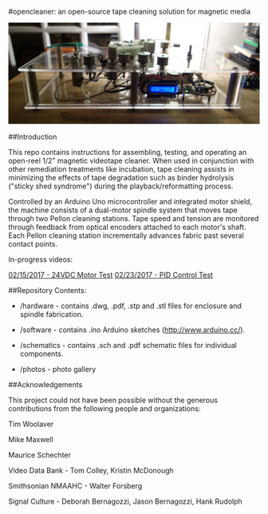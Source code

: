 #opencleaner: an open-source tape cleaning solution for magnetic media

![alt text](https://github.com/epiil/open-cleaner/blob/master/photos/DSC06149.jpg " ")

##Introduction

This repo contains instructions for assembling, testing, and operating an open-reel 1/2" magnetic videotape cleaner. When used in conjunction with other remediation treatments like incubation, tape cleaning assists in minimizing the effects of tape degradation such as binder hydrolysis ("sticky shed syndrome") during the playback/reformatting process.  

Controlled by an Arduino Uno microcontroller and integrated motor shield, the machine consists of a dual-motor spindle system that moves tape through two Pellon cleaning stations. Tape speed and tension are monitored through feedback from optical encoders attached to each motor's shaft. Each Pellon cleaning station incrementally advances fabric past several contact points.  

In-progress videos:

[02/15/2017 - 24VDC Motor Test](https://vimeo.com/204296759)
[02/23/2017 - PID Control Test](https://vimeo.com/205490774)

##Repository Contents:

- /hardware - contains .dwg, .pdf, .stp and .stl files for enclosure and spindle fabrication.

- /software - contains .ino Arduino sketches (http://www.arduino.cc/).

- /schematics - contains .sch and .pdf schematic files for individual components.

- /photos - photo gallery

##Acknowledgements

This project could not have been possible without the generous contributions from the following people and organizations:

Tim Woolaver

Mike Maxwell

Maurice Schechter

Video Data Bank - Tom Colley, Kristin McDonough

Smithsonian NMAAHC - Walter Forsberg

Signal Culture - Deborah Bernagozzi, Jason Bernagozzi, Hank Rudolph






